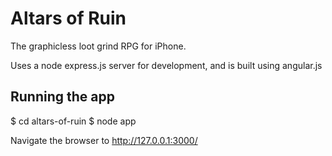 Altars of Ruin
==============

The graphicless loot grind RPG for iPhone.


Uses a node express.js server for development, and is built using angular.js

## Running the app

$ cd altars-of-ruin
$ node app  

Navigate the browser to http://127.0.0.1:3000/

